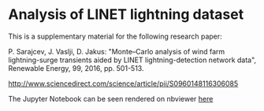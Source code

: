 # Analysis of LINET lightning dataset

This is a supplementary material for the following research paper:

P. Sarajcev, J. Vaslji, D. Jakus: "Monte–Carlo analysis of wind farm lightning-surge transients aided by LINET lightning-detection network data", Renewable Energy, 99, 2016, pp. 501-513.

http://www.sciencedirect.com/science/article/pii/S0960148116306085

The Jupyter Notebook can be seen rendered on nbviewer [here](https://github.com/sarajcev/linet-lightning/blob/master/lightning.ipynb)
